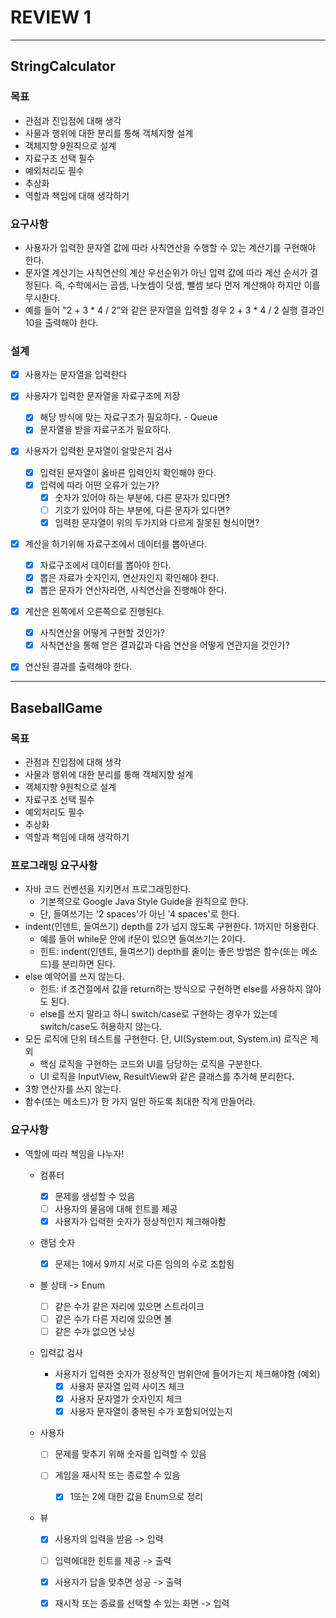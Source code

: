 # REVIEW 1 

<hr /> 

## StringCalculator

### 목표
- 관점과 진입점에 대해 생각
- 사물과 행위에 대한 분리를 통해 객체지향 설계
- 객체지향 9원칙으로 설계
- 자료구조 선택 필수
- 예외처리도 필수
- 추상화
- 역할과 책임에 대해 생각하기

### 요구사항
- 사용자가 입력한 문자열 값에 따라 사칙연산을 수행할 수 있는 계산기를 구현해야 한다.
- 문자열 계산기는 사칙연산의 계산 우선순위가 아닌 입력 값에 따라 계산 순서가 결정된다. 즉, 수학에서는 곱셈, 나눗셈이 덧셈, 뺄셈 보다 먼저 계산해야 하지만 이를 무시한다.
- 예를 들어 "2 + 3 * 4 / 2"와 같은 문자열을 입력할 경우 2 + 3 * 4 / 2 실행 결과인 10을 출력해야 한다.

### 설계
- [x] 사용자는 문자열을 입력한다

- [x] 사용자가 입력한 문자열을 자료구조에 저장
	+ [x] 해당 방식에 맞는 자료구조가 필요하다. - Queue
	+ [x] 문자열을 받을 자료구조가 필요하다.

- [x] 사용자가 입력한 문자열이 알맞은지 검사
	+ [x] 입력된 문자열이 옳바른 입력인지 확인해야 한다.
	+ [x] 입력에 따라 어떤 오류가 있는가?
		+ [x] 숫자가 있어야 하는 부분에, 다른 문자가 있다면?
		+ [ ] 기호가 있어야 하는 부분에, 다른 문자가 있다면?
		+ [x] 입력한 문자열이 위의 두가지와 다르게 잘못된 형식이면?

- [x] 계산을 하기위해 자료구조에서 데이터를 뽑아낸다.
	+ [x] 자료구조에서 데이터를 뽑아야 한다.
	+ [x] 뽑은 자료가 숫자인지, 연산자인지 확인해야 한다.
	+ [x] 뽑은 문자가 연산자라면, 사칙연산을 진행해야 한다.

- [x] 계산은 왼쪽에서 오른쪽으로 진행된다.
  + [x] 사칙연산을 어떻게 구현할 것인가?
  + [x] 사칙연산을 통해 얻은 결과값과 다음 연산을 어떻게 연관지을 것인가?

- [x] 연산된 결과를 출력해야 한다.

<hr />

## BaseballGame

### 목표
- 관점과 진입점에 대해 생각
- 사물과 행위에 대한 분리를 통해 객체지향 설계
- 객체지향 9원칙으로 설계
- 자료구조 선택 필수
- 예외처리도 필수
- 추상화
- 역할과 책임에 대해 생각하기

### 프로그래밍 요구사항
- 자바 코드 컨벤션을 지키면서 프로그래밍한다. 
  + 기본적으로 Google Java Style Guide을 원칙으로 한다.
  + 단, 들여쓰기는 '2 spaces'가 아닌 '4 spaces'로 한다.
- indent(인덴트, 들여쓰기) depth를 2가 넘지 않도록 구현한다. 1까지만 허용한다.
  + 예를 들어 while문 안에 if문이 있으면 들여쓰기는 2이다.
  + 힌트: indent(인덴트, 들여쓰기) depth를 줄이는 좋은 방법은 함수(또는 메소드)를 분리하면 된다.
- else 예약어를 쓰지 않는다.
  + 힌트: if 조건절에서 값을 return하는 방식으로 구현하면 else를 사용하지 않아도 된다.
  + else를 쓰지 말라고 하니 switch/case로 구현하는 경우가 있는데 switch/case도 허용하지 않는다.
- 모든 로직에 단위 테스트를 구현한다. 단, UI(System.out, System.in) 로직은 제외
  + 핵심 로직을 구현하는 코드와 UI를 담당하는 로직을 구분한다.
  + UI 로직을 InputView, ResultView와 같은 클래스를 추가해 분리한다.
- 3항 연산자를 쓰지 않는다.
- 함수(또는 메소드)가 한 가지 일만 하도록 최대한 작게 만들어라.

### 요구사항

- 역할에 따라 책임을 나누자!
  + 컴퓨터
    + [x] 문제를 생성할 수 있음
    + [ ] 사용자의 물음에 대해 힌트를 제공
    + [x] 사용자가 입력한 숫자가 정상적인지 체크해야함
  + 랜덤 숫자
     + [x] 문제는 1에서 9까지 서로 다른 임의의 수로 조합됨
  + 볼 상태 -> Enum
    + [ ] 같은 수가 같은 자리에 있으면 스트라이크
    + [ ] 같은 수가 다른 자리에 있으면 볼
    + [ ] 같은 수가 없으면 낫싱
  + 입력값 검사
    + 사용자가 입력한 숫자가 정상적인 범위안에 들어가는지 체크해야함 (예외)
      + [x] 사용자 문자열 입력 사이즈 체크
      + [x] 사용자 문자열가 숫자인지 체크
      + [x] 사용자 문자열이 중복된 수가 포함되어있는지
  + 사용자

    - [ ] 문제를 맞추기 위해 숫자를 입력할 수 있음

    - [ ] 게임을 재시작 또는 종료할 수 있음
      - [x] 1또는 2에 대한 값을 Enum으로 정리
  + 뷰
    + [x] 사용자의 입력을 받음 -> 입력
    + [ ] 입력에대한 힌트를 제공 -> 출력
    + [x] 사용자가 답을 맞추면 성공 -> 출력
    + [x] 재시작 또는 종료를 선택할 수 있는 화면 -> 입력

   		